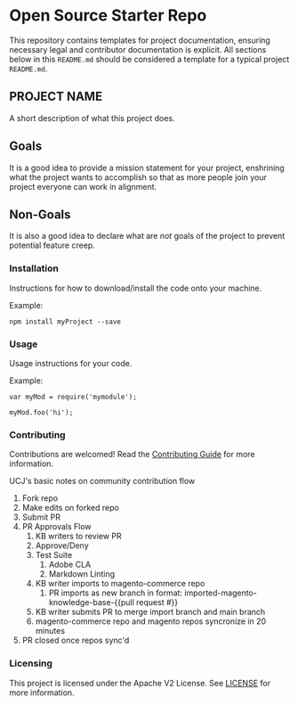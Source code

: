 # Open Source Starter Repo

This repository contains templates for project documentation, ensuring necessary
legal and contributor documentation is explicit. All sections below in this `README.md`
should be considered a template for a typical project `README.md`.

## PROJECT NAME

A short description of what this project does.

## Goals

It is a good idea to provide a mission statement for your project, enshrining
what the project wants to accomplish so that as more people join your project
everyone can work in alignment.

## Non-Goals

It is also a good idea to declare what are _not_ goals of the project to prevent
potential feature creep.

### Installation

Instructions for how to download/install the code onto your machine.

Example:
```
npm install myProject --save
```

### Usage

Usage instructions for your code.

Example:

```
var myMod = require('mymodule');

myMod.foo('hi');
```

### Contributing

Contributions are welcomed! Read the [Contributing Guide](./.github/CONTRIBUTING.md) for more information.

UCJ's basic notes on community contribution flow

1. Fork repo
2. Make edits on forked repo
3. Submit PR
4. PR Approvals Flow
    1. KB writers to review PR
    2. Approve/Deny
    3. Test Suite
        1. Adobe CLA
        2. Markdown Linting
    4. KB writer imports to magento-commerce repo
        1. PR imports as new branch in format: imported-magento-knowledge-base-{{pull request #}}
    5. KB writer submits PR to merge import branch and main branch
    6. magento-commerce repo and magento repos syncronize in 20 minutes
5. PR closed once repos sync'd

### Licensing

This project is licensed under the Apache V2 License. See [LICENSE](LICENSE) for more information.